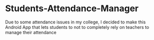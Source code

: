 # Students-Attendance-Manager
Due to some attendance issues in my college, I decided to make this Android App that lets students to not to completely rely on teachers to manage their attendance 
